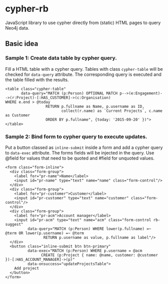 # cypher-rb
JavaScript library to use cypher directly from (static) HTML pages to query Neo4j data.

## Basic idea

### Sample 1: Create data table by cypher query.

Fill a HTML table with a cypher query. Tables with class `cypher-table` will be checked for `data-query` attribute. The 
corresponding query is executed and the table filled with the results. 
```
<table class="cypher-table" 
       data-query="MATCH (p:Person) OPTIONAL MATCH p-->(e:Engagement)-->(r:Project)-[:HAS_CUSTOMER]->(c:Organisation)                             WHERE e.end > @today 
                  RETURN p.fullname as Name, p.username as ID, 
                         collect(r.name) as `Current Projects`, c.name as Customer 
                  ORDER BY p.fullname", {today: '2015-09-20' })">
</table>
```

### Sample 2: Bind form to cypher query to execute updates.

Put a button classed as `inline-submit` inside a form and add a cypher query to `data-exec` attribute. The forms fields will be injected in the query. Use @field for values that need to be quoted and #field for unquoted values.

```
<form class="form-inline">
  <div class="form-group">
    <label for="pr-name">Name</label>
    <input id="pr-name" type="text" name="name" class="form-control"/>
  </div>
  <div class="form-group">
    <label for="pr-customer">Customer</label>
    <input id="pr-customer" type="text" name="customer" class="form-control"/>
  </div>
  <div class="form-group">
    <label for="pr-acm">Account manager</label>
    <input id="pr-acm" type="text" name="acm" class="form-control rb-suggest"
          data-query="MATCH (p:Person) WHERE lower(p.fullname) =~ @term OR lower(p.username) =~ @term
                 RETURN p.username as value, p.fullname as label"/>
  </div>
  <button class="inline-submit btn btn-primary"
          data-exec="MATCH (p:Person) WHERE p.username = @acm
                CREATE (p:Project { name: @name, customer: @customer })-[:HAS_ACCOUNT_MANAGER]->(p)"
          data-onsuccess="updateProjectsTable">
    Add project
  </button>
</form>
```


